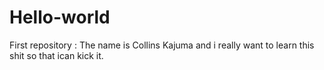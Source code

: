 # Hello-world
First repository
:
The name is Collins Kajuma and i really want to learn this shit so that ican kick it.
